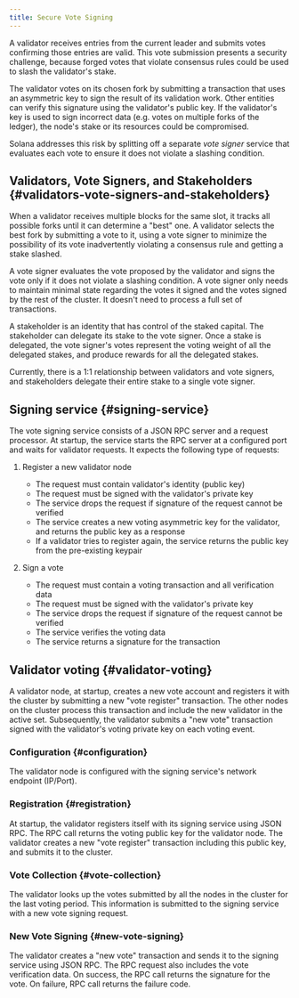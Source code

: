 ```yaml
---
title: Secure Vote Signing
---
```


A validator receives entries from the current leader and submits votes confirming those entries are valid. This vote submission presents a security challenge, because forged votes that violate consensus rules could be used to slash the validator's stake.

The validator votes on its chosen fork by submitting a transaction that uses an asymmetric key to sign the result of its validation work. Other entities can verify this signature using the validator's public key. If the validator's key is used to sign incorrect data \(e.g. votes on multiple forks of the ledger\), the node's stake or its resources could be compromised.

Solana addresses this risk by splitting off a separate _vote signer_ service that evaluates each vote to ensure it does not violate a slashing condition.

## Validators, Vote Signers, and Stakeholders {#validators-vote-signers-and-stakeholders}

When a validator receives multiple blocks for the same slot, it tracks all possible forks until it can determine a "best" one. A validator selects the best fork by submitting a vote to it, using a vote signer to minimize the possibility of its vote inadvertently violating a consensus rule and getting a stake slashed.

A vote signer evaluates the vote proposed by the validator and signs the vote only if it does not violate a slashing condition. A vote signer only needs to maintain minimal state regarding the votes it signed and the votes signed by the rest of the cluster. It doesn't need to process a full set of transactions.

A stakeholder is an identity that has control of the staked capital. The stakeholder can delegate its stake to the vote signer. Once a stake is delegated, the vote signer's votes represent the voting weight of all the delegated stakes, and produce rewards for all the delegated stakes.

Currently, there is a 1:1 relationship between validators and vote signers, and stakeholders delegate their entire stake to a single vote signer.

## Signing service {#signing-service}

The vote signing service consists of a JSON RPC server and a request processor. At startup, the service starts the RPC server at a configured port and waits for validator requests. It expects the following type of requests:

1. Register a new validator node

   - The request must contain validator's identity \(public key\)
   - The request must be signed with the validator's private key
   - The service drops the request if signature of the request cannot be verified
   - The service creates a new voting asymmetric key for the validator, and returns the public key as a response
   - If a validator tries to register again, the service returns the public key from the pre-existing keypair

2. Sign a vote

   - The request must contain a voting transaction and all verification data
   - The request must be signed with the validator's private key
   - The service drops the request if signature of the request cannot be verified
   - The service verifies the voting data
   - The service returns a signature for the transaction

## Validator voting {#validator-voting}

A validator node, at startup, creates a new vote account and registers it with the cluster by submitting a new "vote register" transaction. The other nodes on the cluster process this transaction and include the new validator in the active set. Subsequently, the validator submits a "new vote" transaction signed with the validator's voting private key on each voting event.

### Configuration {#configuration}

The validator node is configured with the signing service's network endpoint \(IP/Port\).

### Registration {#registration}

At startup, the validator registers itself with its signing service using JSON RPC. The RPC call returns the voting public key for the validator node. The validator creates a new "vote register" transaction including this public key, and submits it to the cluster.

### Vote Collection {#vote-collection}

The validator looks up the votes submitted by all the nodes in the cluster for the last voting period. This information is submitted to the signing service with a new vote signing request.

### New Vote Signing {#new-vote-signing}

The validator creates a "new vote" transaction and sends it to the signing service using JSON RPC. The RPC request also includes the vote verification data. On success, the RPC call returns the signature for the vote. On failure, RPC call returns the failure code.

